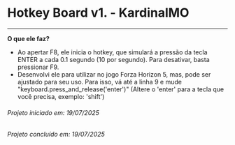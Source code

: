 # Hotkey Board v1. - KardinalMO



---

__O que ele faz?__
- Ao apertar F8, ele inicia o hotkey, que simulará a pressão da tecla ENTER a cada 0.1 segundo (10 por segundo). Para desativar, basta pressionar F9.
- Desenvolvi ele para utilizar no jogo Forza Horizon 5, mas, pode ser ajustado para seu uso. Para isso, vá até a linha 9 e mude "keyboard.press_and_release('enter')" (Altere o 'enter'
para a tecla que você precisa, exemplo: 'shift')





_<h6>Projeto iniciado em: 19/07/2025</h6>_

_<h6>Projeto concluído em: 19/07/2025</h6>_
